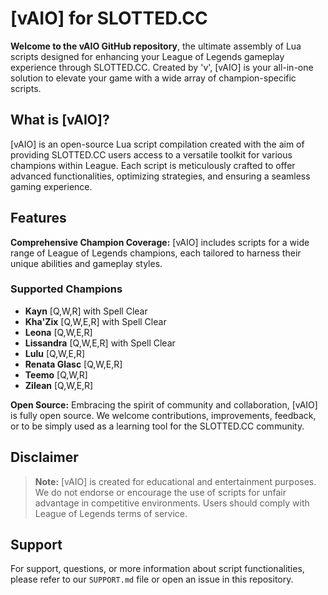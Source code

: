 # [vAIO] for SLOTTED.CC

**Welcome to the vAIO GitHub repository**, the ultimate assembly of Lua scripts designed for enhancing your League of Legends gameplay experience through SLOTTED.CC. Created by 'v', [vAIO] is your all-in-one solution to elevate your game with a wide array of champion-specific scripts.

## What is [vAIO]?

[vAIO] is an open-source Lua script compilation created with the aim of providing SLOTTED.CC users access to a versatile toolkit for various champions within League. Each script is meticulously crafted to offer advanced functionalities, optimizing strategies, and ensuring a seamless gaming experience.

## Features

**Comprehensive Champion Coverage:** [vAIO] includes scripts for a wide range of League of Legends champions, each tailored to harness their unique abilities and gameplay styles.

### Supported Champions

- **Kayn** [Q,W,R] with Spell Clear
- **Kha'Zix** [Q,W,E,R] with Spell Clear
- **Leona** [Q,W,E,R]
- **Lissandra** [Q,W,E,R] with Spell Clear
- **Lulu** [Q,W,E,R]
- **Renata Glasc** [Q,W,E,R]
- **Teemo** [Q,W,R]
- **Zilean** [Q,W,E,R]

**Open Source:** Embracing the spirit of community and collaboration, [vAIO] is fully open source. We welcome contributions, improvements, feedback, or to be simply used as a learning tool for the SLOTTED.CC community.

## Disclaimer

> **Note:** [vAIO] is created for educational and entertainment purposes. We do not endorse or encourage the use of scripts for unfair advantage in competitive environments. Users should comply with League of Legends terms of service.

## Support

For support, questions, or more information about script functionalities, please refer to our `SUPPORT.md` file or open an issue in this repository.
